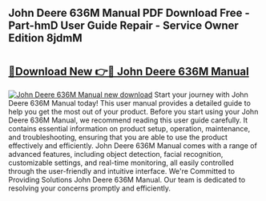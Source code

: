 ## John Deere 636M Manual PDF Download Free - Part-hmD User Guide Repair - Service Owner Edition 8jdmM

# <h2><a href="http://bc94878.oget.top/?id=John+Deere+636M+Manual">🔗Download New 👉🔴 John Deere 636M Manual</a></h2>

[![John Deere 636M Manual new download](https://i.imgur.com/5g1atiW.png)](http://bc94878.oget.top/?id=John+Deere+636M+Manual)
Start your journey with John Deere 636M Manual today! This user manual provides a detailed guide to help you get the most out of your product. Before you start using your John Deere 636M Manual, we recommend reading this user guide carefully. It contains essential information on product setup, operation, maintenance, and troubleshooting, ensuring that you are able to use the product effectively and efficiently. John Deere 636M Manual comes with a range of advanced features, including object detection, facial recognition, customizable settings, and real-time monitoring, all easily controlled through the user-friendly and intuitive interface. We're Committed to Providing Solutions John Deere 636M Manual. Our team is dedicated to resolving your concerns promptly and efficiently.
